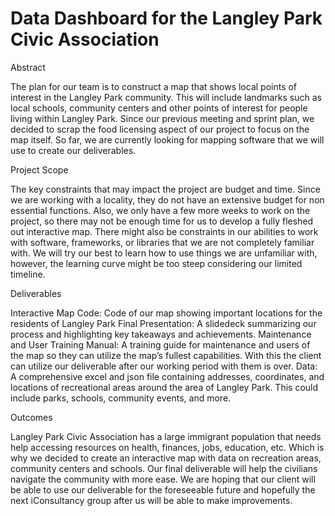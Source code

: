 # Data Dashboard for the Langley Park Civic Association

Abstract

The plan for our team is to construct a map that shows local points of interest in the Langley Park community. This will include landmarks such as local schools, community centers and other points of interest for people living within Langley Park. Since our previous meeting and sprint plan, we decided to scrap the food licensing aspect of our project to focus on the map itself. So far, we are currently looking for mapping software that we will use to create our deliverables.

Project Scope

The key constraints that may impact the project are budget and time. Since we are working with a locality, they do not have an extensive budget for non essential functions. Also, we only have a few more weeks to work on the project, so there may not be enough time for us to develop a fully fleshed out interactive map.
There might also be constraints in our abilities to work with software, frameworks, or libraries that we are not completely familiar with. We will try our best to learn how to use things we are unfamiliar with, however, the learning curve might be too steep considering our limited timeline.

Deliverables

Interactive Map Code: Code of our map showing important locations for the residents of Langley Park
Final Presentation: A slidedeck summarizing our process and highlighting key takeaways and achievements.
Maintenance and User Training Manual: A training guide for maintenance and users of the map so they can utilize the map’s fullest capabilities. With this the client can utilize our deliverable after our working period with them is over.
Data: A comprehensive excel and json file containing addresses, coordinates, and locations of recreational areas around the area of Langley Park. This could include parks, schools, community events, and more.

Outcomes

Langley Park Civic Association has a large immigrant population that needs help accessing resources on health, finances, jobs, education, etc. Which is why we decided to create an interactive map with data on recreation areas, community centers and schools. Our final deliverable will help the civilians navigate the community with more ease. We are hoping that our client will be able to use our deliverable for the foreseeable future and hopefully the next iConsultancy group after us will be able to make improvements.
